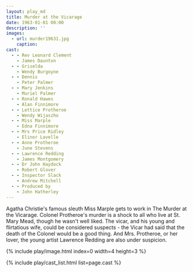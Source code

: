 ```yaml
---
layout: play_md
title: Murder at the Vicarage
date: 1963-01-01 00:00
description: ''
images:
  - url: murder19631.jpg
    caption:
cast:
  - - Rev Leonard Clement
    - James Daunton
  - - Griselda
    - Wendy Burgoyne
  - - Dennis
    - Peter Palmer
  - - Mary Jenkins
    - Muriel Palmer
  - - Ronald Hawes
    - Alan Finnimore
  - - Lettice Protheroe
    - Wendy Wijaszho
  - - Miss Marple
    - Edna Finnimore
  - - Mrs Price Ridley
    - Elinor Lavelle
  - - Anne Protheroe
    - June Stevens
  - - Lawrence Redding
    - James Montgomery
  - - Dr John Haydock
    - Robert Glover
  - - Inspector Slack
    - Andrew Mitchell
  - - Produced by
    - John Hatherley
---
```


Agatha Christie's famous sleuth Miss Marple gets to work in The Murder at the Vicarage. Colonel Protheroe's murder is a shock to all who live at St. Mary Mead, though he wasn't well liked. The vicar, and his young and flirtatious wife, could be considered suspects - the Vicar had said that the death of the Colonel would be a good thing. And Mrs. Protheroe, or her lover, the young artist Lawrence Redding are also under suspicion.

{% include play/image.html index=0 width=4 height=3 %}

{% include play/cast_list.html list=page.cast %}

